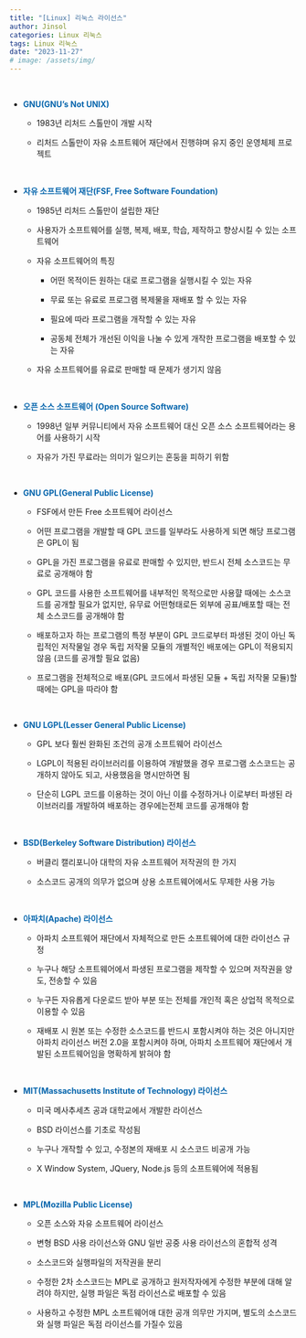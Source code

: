 ```yaml
---
title: "[Linux] 리눅스 라이선스"
author: Jinsol
categories: Linux 리눅스
tags: Linux 리눅스
date: "2023-11-27"
# image: /assets/img/
---
```


<br>

- **<span style="color:#0766AD">GNU(GNU’s Not UNIX)</span>**

    - 1983년 리처드 스톨만이 개발 시작

    - 리처드 스톨만이 자유 소프트웨어 재단에서 진행햐며 유지 중인 운영체제 프로젝트

<br>

- **<span style="color:#0766AD">자유 소프트웨어 재단(FSF, Free Software Foundation)</span>**

    - 1985년 리처드 스톨만이 설립한 재단

    - 사용자가 소프트웨어를 실행, 복제, 배포, 학습, 제작하고 향상시킬 수 있는 소프트웨어

    - 자유 소프트웨어의 특징

        - 어떤 목적이든 원하는 대로 프로그램을 실행시킬 수 있는 자유

        - 무료 또는 유료로 프로그램 복제물을 재배포 할 수 있는 자유

        - 필요에 따라 프로그램을 개작할 수 있는 자유

        - 공동체 전체가 개선된 이익을 나눌 수 있게 개작한 프로그램을 배포할 수 있는 자유

    - 자유 소프트웨어를 유료로 판매할 때 문제가 생기지 않음

<br>

- **<span style="color:#0766AD">오픈 소스 소프트웨어 (Open Source Software)</span>**

    - 1998년 일부 커뮤니티에서 자유 소프트웨어 대신 오픈 소스 소프트웨어라는 용어를 사용하기 시작

    - 자유가 가진 무료라는 의미가 일으키는 혼둥을 피하기 위함

<br>

- **<span style="color:#0766AD">GNU GPL(General Public License)</span>**

    - FSF에서 만든 Free 소프트웨어 라이선스

    - 어떤 프로그램을 개발할 때 GPL 코드를 일부라도 사용하게 되면 해당 프로그램은 GPL이 됨

    - GPL을 가진 프로그램을 유료로 판매할 수 있지만, 반드시 전체 소스코드는 무료로 공개해야 함

    - GPL 코드를 사용한 소프트웨어를 내부적인 목적으로만 사용햘 때에는 소스코드를 공개할 필요가 없지만, 유무료 어떤형태로든 외부에 공표/배포할 때는 전체 소스코드를 공개해야 함

    - 배포하고자 하는 프로그램의 특정 부분이 GPL 코드로부터 파생된 것이 아닌 독립적인 저작물일 경우 독립 저작물 모듈의 개별적인 배포에는 GPL이 적용되지 않음 (코드를 공개할 필요 없음)

    - 프로그램을 전체적으로 배포(GPL 코드에서 파생된 모듈 + 독립 저작물 모듈)할 때에는 GPL을 따라야 함

<br>

- **<span style="color:#0766AD">GNU LGPL(Lesser General Public License)</span>**

    - GPL 보다 훨씬 완화된 조건의 공개 소프트웨어 라이선스

    - LGPL이 적용된 라이브러리를 이용하여 개발했을 경우 프로그램 소스코드는 공개하지 않아도 되고, 사용했음을 명시만하면 됨

    - 단순히 LGPL 코드를 이용하는 것이 아닌 이를 수정하거나 이로부터 파생된 라이브러리를 개발하여 배포하는 경우에는전체 코드를 공개해야 함

<br>

- **<span style="color:#0766AD">BSD(Berkeley Software Distribution) 라이선스</span>**

    - 버클리 캘리포니아 대학의 자유 소프트웨어 저작권의 한 가지

    - 소스코드 공개의 의무가 없으며 상용 소프트웨어에서도 무제한 사용 가능

<br>

- **<span style="color:#0766AD">아파치(Apache) 라이선스</span>**

    - 아파치 소프트웨어 재단에서 자체적으로 만든 소프트웨어에 대한 라이선스 규정

    - 누구나 해당 소프트웨어에서 파생된 프로그램을 제작할 수 있으며 저작권을 양도, 전송할 수 있음

    - 누구든 자유롭게 다운로드 받아 부분 또는 전체를 개인적 혹은 상업적 목적으로 이용할 수 있음

    - 재배포 시 원본 또는 수정한 소스코드를 반드시 포함시켜야 하는 것은 아니지만 아파치 라이선스 버전 2.0을 포함시켜야 하며, 아파치 소프트웨어 재단에서 개발된 소프트웨어임을 명확하게 밝혀야 함

<br>

- **<span style="color:#0766AD">MIT(Massachusetts Institute of Technology) 라이선스</span>**

    - 미국 메사추세츠 공과 대학교에서 개발한 라이선스

    - BSD 라이선스를 기초로 작성됨

    - 누구나 개작할 수 있고, 수정본의 재배포 시 소스코드 비공개 가능

    - X Window System, JQuery, Node.js 등의 소프트웨어에 적용됨

<br>

- **<span style="color:#0766AD">MPL(Mozilla Public License)</span>**

    - 오픈 소스와 자유 소프트웨어 라이선스

    - 변형 BSD 사용 라이선스와 GNU 일반 공중 사용 라이선스의 혼합적 성격

    - 소스코드와 실행파일의 저작권을 분리

    - 수정한 2차 소스코드는 MPL로 공개하고 원저작자에게 수정한 부분에 대해 알려야 하지만, 실행 파일은 독점 라이선스로 배포할 수 있음

    - 사용하고 수정한 MPL 소프트웨어애 대한 공개 의무만 가지며, 별도의 소스코드와 실행 파일은 독점 라이선스를 가질수 있음